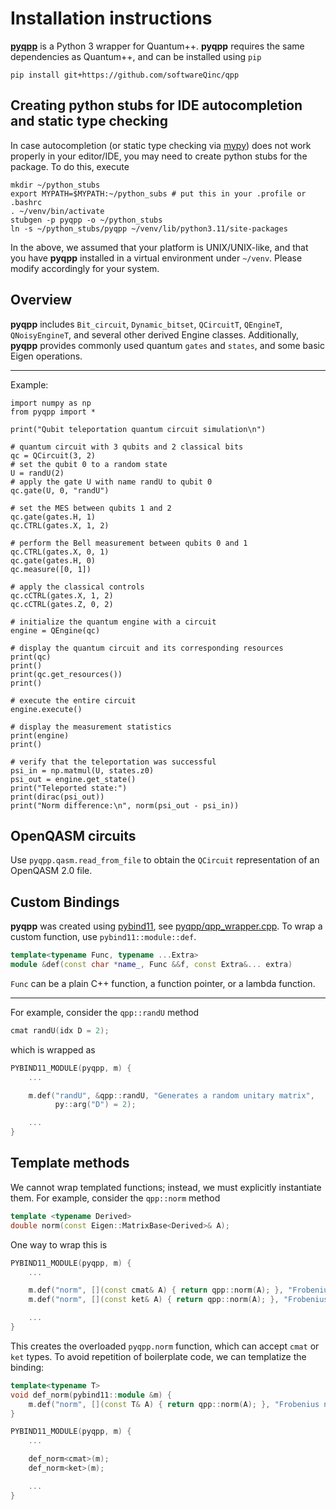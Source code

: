 # Installation instructions

[**pyqpp**](https://github.com/softwareQinc/qpp/blob/main/pyqpp) is a Python 3
wrapper for Quantum++. **pyqpp** requires the same dependencies as Quantum++,
and can be installed using `pip`

```
pip install git+https://github.com/softwareQinc/qpp
```

## Creating python stubs for IDE autocompletion and static type checking

In case autocompletion (or static type checking via
[mypy](https://www.mypy-lang.org/)) does not work properly in your editor/IDE,
you may need to create python stubs for the package. To do this, execute

```shell
mkdir ~/python_stubs
export MYPATH=$MYPATH:~/python_subs # put this in your .profile or .bashrc
. ~/venv/bin/activate
stubgen -p pyqpp -o ~/python_stubs
ln -s ~/python_stubs/pyqpp ~/venv/lib/python3.11/site-packages
```

In the above, we assumed that your platform is UNIX/UNIX-like, and that you
have **pyqpp** installed in a virtual environment under `~/venv`. Please modify
accordingly for your system.

## Overview

**pyqpp** includes `Bit_circuit`, `Dynamic_bitset`, `QCircuitT`, `QEngineT`,
`QNoisyEngineT`, and several other derived Engine classes. Additionally,
**pyqpp** provides commonly used quantum `gates` and `states`, and some basic
Eigen operations.

---

Example:

```python3
import numpy as np
from pyqpp import *

print("Qubit teleportation quantum circuit simulation\n")

# quantum circuit with 3 qubits and 2 classical bits
qc = QCircuit(3, 2)
# set the qubit 0 to a random state
U = randU(2)
# apply the gate U with name randU to qubit 0
qc.gate(U, 0, "randU")

# set the MES between qubits 1 and 2
qc.gate(gates.H, 1)
qc.CTRL(gates.X, 1, 2)

# perform the Bell measurement between qubits 0 and 1
qc.CTRL(gates.X, 0, 1)
qc.gate(gates.H, 0)
qc.measure([0, 1])

# apply the classical controls
qc.cCTRL(gates.X, 1, 2)
qc.cCTRL(gates.Z, 0, 2)

# initialize the quantum engine with a circuit
engine = QEngine(qc)

# display the quantum circuit and its corresponding resources
print(qc)
print()
print(qc.get_resources())
print()

# execute the entire circuit
engine.execute()

# display the measurement statistics
print(engine)
print()

# verify that the teleportation was successful
psi_in = np.matmul(U, states.z0)
psi_out = engine.get_state()
print("Teleported state:")
print(dirac(psi_out))
print("Norm difference:\n", norm(psi_out - psi_in))
```

## OpenQASM circuits

Use `pyqpp.qasm.read_from_file` to obtain the `QCircuit` representation of an
OpenQASM 2.0 file.

## Custom Bindings

**pyqpp** was created using [pybind11](https://github.com/pybind/pybind11), see
[pyqpp/qpp_wrapper.cpp](https://github.com/softwareQinc/qpp/blob/main/pyqpp/qpp_wrapper.cpp).
To wrap a custom function, use `pybind11::module::def`.

```C++
template<typename Func, typename ...Extra>
module &def(const char *name_, Func &&f, const Extra&... extra)
```

`Func` can be a plain C++ function, a function pointer, or a lambda function.

---

For example, consider the `qpp::randU` method

```C++
cmat randU(idx D = 2);
```

which is wrapped as

```C++
PYBIND11_MODULE(pyqpp, m) {
    ...

    m.def("randU", &qpp::randU, "Generates a random unitary matrix",
          py::arg("D") = 2);

    ...
}
```

## Template methods

We cannot wrap templated functions; instead, we must explicitly instantiate
them. For example, consider the `qpp::norm` method

```C++
template <typename Derived>
double norm(const Eigen::MatrixBase<Derived>& A);
```

One way to wrap this is

```C++
PYBIND11_MODULE(pyqpp, m) {
    ...

    m.def("norm", [](const cmat& A) { return qpp::norm(A); }, "Frobenius norm");
    m.def("norm", [](const ket& A) { return qpp::norm(A); }, "Frobenius norm");

    ...
}
```

This creates the overloaded `pyqpp.norm` function, which can accept `cmat`
or `ket` types. To avoid repetition of boilerplate code, we can templatize the
binding:

```C++
template<typename T>
void def_norm(pybind11::module &m) {
    m.def("norm", [](const T& A) { return qpp::norm(A); }, "Frobenius norm");
}

PYBIND11_MODULE(pyqpp, m) {
    ...

    def_norm<cmat>(m);
    def_norm<ket>(m);

    ...
}
```
